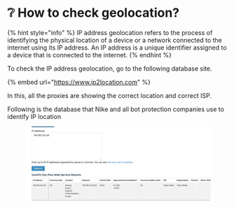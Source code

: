 # ❔ How to check geolocation?

{% hint style="info" %}
IP address geolocation refers to the process of identifying the physical location of a device or a network connected to the internet using its IP address. An IP address is a unique identifier assigned to a device that is connected to the internet.
{% endhint %}

To check the IP address geolocation, go to the following database site.



{% embed url="https://www.ip2location.com" %}

In this, all the proxies are showing the correct location and correct ISP.

Following is the database that Nike and all bot protection companies use to identify IP location

<figure><img src="../../.gitbook/assets/Screenshot_2023-04-17_at_2.32.15_PM.png" alt=""><figcaption></figcaption></figure>



